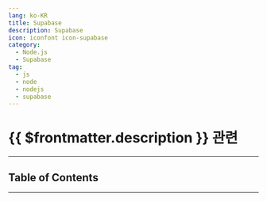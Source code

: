 ```yaml
---
lang: ko-KR
title: Supabase
description: Supabase
icon: iconfont icon-supabase
category:
  - Node.js
  - Supabase
tag: 
  - js
  - node
  - nodejs
  - supabase
---
```


# {{ $frontmatter.description }} 관련

<ShieldsGroup logos="visualstudiocode,npm,pnpm,bun,yarn,nodedotjs,javascript,typescript,supabase"/>

---

## Table of Contents

<ToCLocal basePath="/programming/js-supabase/" />

---

<TagLinks />